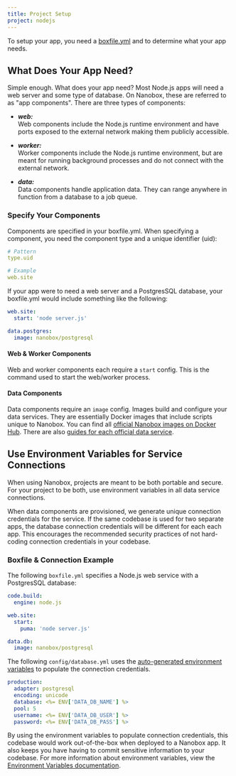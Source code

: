 ```yaml
---
title: Project Setup
project: nodejs
---
```


To setup your app, you need a [boxfile.yml](https://docs.nanobox.io/app-config/boxfile/) and to determine what your app needs.

## What Does Your App Need?
Simple enough. What does your app need? Most Node.js apps will need a web server and some type of database. On Nanobox, these are referred to as "app components". There are three types of components:

- ***web:***  
  Web components include the Node.js runtime environment and have ports exposed to the external network making them publicly accessible.

- ***worker:***  
  Worker components include the Node.js runtime environment, but are meant for running background processes and do not connect with the external network.

- ***data:***  
  Data components handle application data. They can range anywhere in function from a database to a job queue.

### Specify Your Components
Components are specified in your boxfile.yml. When specifying a component, you need the component type and a unique identifier (uid):

```yaml
# Pattern
type.uid

# Example
web.site
```

If your app were to need a web server and a PostgresSQL database, your boxfile.yml would include something like the following:

```yaml
web.site:
  start: 'node server.js'

data.postgres:
  image: nanobox/postgresql
```

#### Web & Worker Components
Web and worker components each require a `start` config. This is the command used to start the web/worker process.

#### Data Components
Data components require an `image` config. Images build and configure your data services. They are essentially Docker images that include scripts unique to Nanobox. You can find all [official Nanobox images on Docker Hub](https://hub.docker.com/r/nanobox/). There are also [guides for each official data service](/#services).

## Use Environment Variables for Service Connections
When using Nanobox, projects are meant to be both portable and secure. For your project to be both, use environment variables in all data service connections.

When data components are provisioned, we generate unique connection credentials for the service. If the same codebase is used for two separate apps, the database connection credentials will be different for each each app. This encourages the recommended security practices of not hard-coding connection credentials in your codebase.

### Boxfile & Connection Example
The following `boxfile.yml` specifies a Node.js web service with a PostgresSQL database:

```yaml
code.build:
  engine: node.js

web.site:
  start:
    puma: 'node server.js'

data.db:
  image: nanobox/postgresql
```

The following `config/database.yml` uses the [auto-generated environment variables](https://docs.nanobox.io/app-config/environment-variables/#auto-generated-environment-variables) to populate the connection credentials.

```yaml
production:
  adapter: postgresql
  encoding: unicode
  database: <%= ENV['DATA_DB_NAME'] %>
  pool: 5
  username: <%= ENV['DATA_DB_USER'] %>
  password: <%= ENV['DATA_DB_PASS'] %>
```

By using the environment variables to populate connection credentials, this codebase would work out-of-the-box when deployed to a Nanobox app. It also keeps you have having to commit sensitive information to your codebase. For more information about environment variables, view the [Environment Variables documentation](https://docs.nanobox.io/app-config/environment-variables/).
